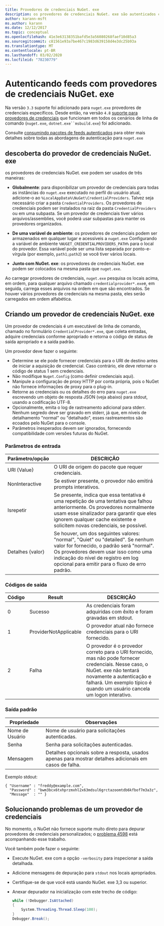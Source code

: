 ```yaml
---
title: Provedores de credenciais NuGet. exe
description: os provedores de credenciais NuGet. exe são autenticados com um feed e são implementados como executáveis de linha de comando que seguem convenções específicas.
author: karann-msft
ms.author: karann
ms.date: 12/12/2017
ms.topic: conceptual
ms.openlocfilehash: 41e3e63138351bafd5e3a56080268faef10d85a3
ms.sourcegitcommit: c81561e93a7be467c1983d639158d4e3dc25b93a
ms.translationtype: MT
ms.contentlocale: pt-BR
ms.lasthandoff: 03/02/2020
ms.locfileid: "78230779"
---
```

# <a name="authenticating-feeds-with-nugetexe-credential-providers"></a>Autenticando feeds com provedores de credenciais NuGet. exe

Na versão `3.3` suporte foi adicionado para `nuget.exe` provedores de credenciais específicos. Desde então, na versão `4.8` [suporte para provedores de credenciais](NuGet-Cross-Platform-Authentication-Plugin.md) que funcionam em todos os cenários de linha de comando (`nuget.exe`, `dotnet.exe``msbuild.exe`) foi adicionado.

Consulte [consumindo pacotes de feeds autenticados](../../consume-packages/consuming-packages-authenticated-feeds.md#nugetexe) para obter mais detalhes sobre todas as abordagens de autenticação para `nuget.exe`

## <a name="nugetexe-credential-provider-discovery"></a>descoberta do provedor de credenciais NuGet. exe

os provedores de credenciais NuGet. exe podem ser usados de três maneiras:

- **Globalmente**: para disponibilizar um provedor de credenciais para todas as instâncias do `nuget.exe` executado no perfil do usuário atual, adicione-o ao `%LocalAppData%\NuGet\CredentialProviders`. Talvez seja necessário criar a pasta `CredentialProviders`. Os provedores de credenciais podem ser instalados na raiz da pasta `CredentialProviders` ou em uma subpasta. Se um provedor de credenciais tiver vários arquivos/assemblies, você poderá usar subpastas para manter os provedores organizados.

- **De uma variável de ambiente**: os provedores de credenciais podem ser armazenados em qualquer lugar e acessíveis a `nuget.exe` Configurando a variável de ambiente `%NUGET_CREDENTIALPROVIDERS_PATH%` para o local do provedor. Essa variável pode ser uma lista separada por ponto-e-vírgula (por exemplo, `path1;path2`) se você tiver vários locais.

- **Junto com NuGet. exe**: os provedores de credenciais NuGet. exe podem ser colocados na mesma pasta que `nuget.exe`.

Ao carregar provedores de credenciais, `nuget.exe` pesquisa os locais acima, em ordem, para qualquer arquivo chamado `credentialprovider*.exe`e, em seguida, carrega esses arquivos na ordem em que são encontrados. Se houver vários provedores de credenciais na mesma pasta, eles serão carregados em ordem alfabética.

## <a name="creating-a-nugetexe-credential-provider"></a>Criando um provedor de credenciais NuGet. exe

Um provedor de credenciais é um executável de linha de comando, chamado no formulário `CredentialProvider*.exe`, que coleta entradas, adquire credenciais conforme apropriado e retorna o código de status de saída apropriado e a saída padrão.

Um provedor deve fazer o seguinte:

- Determine se ele pode fornecer credenciais para o URI de destino antes de iniciar a aquisição de credencial. Caso contrário, ele deve retornar o código de status 1 sem credenciais.
- Não modifique `Nuget.Config` (como definir credenciais aqui).
- Manipule a configuração de proxy HTTP por conta própria, pois o NuGet não fornece informações de proxy para o plug-in.
- Retorne as credenciais ou os detalhes do erro para `nuget.exe` escrevendo um objeto de resposta JSON (veja abaixo) para stdout, usando a codificação UTF-8.
- Opcionalmente, emita o log de rastreamento adicional para stderr. Nenhum segredo deve ser gravado em stderr, já que, em níveis de detalhamento "normal" ou "detalhado", esses rastreamentos são ecoados pelo NuGet para o console.
- Parâmetros inesperados devem ser ignorados, fornecendo compatibilidade com versões futuras do NuGet.

### <a name="input-parameters"></a>Parâmetros de entrada

| Parâmetro/opção |DESCRIÇÃO|
|----------------|-----------|
| URI {Value} | O URI de origem do pacote que requer credenciais.|
| NonInteractive | Se estiver presente, o provedor não emitirá prompts interativos. |
| Isrepetir | Se presente, indica que essa tentativa é uma repetição de uma tentativa que falhou anteriormente. Os provedores normalmente usam esse sinalizador para garantir que eles ignorem qualquer cache existente e solicitem novas credenciais, se possível.|
| Detalhes {valor} | Se houver, um dos seguintes valores: "normal", "Quiet" ou "detailed". Se nenhum valor for fornecido, o padrão será "normal". Os provedores devem usar isso como uma indicação do nível de registro em log opcional para emitir para o fluxo de erro padrão. |

### <a name="exit-codes"></a>Códigos de saída

| Código |Result | DESCRIÇÃO |
|----------------|-----------|-----------|
| 0 | Sucesso | As credenciais foram adquiridas com êxito e foram gravadas em stdout.|
| 1 | ProviderNotApplicable | O provedor atual não fornece credenciais para o URI fornecido.|
| 2 | Falha | O provedor é o provedor correto para o URI fornecido, mas não pode fornecer credenciais. Nesse caso, o NuGet. exe não tentará novamente a autenticação e falhará. Um exemplo típico é quando um usuário cancela um logon interativo. |

### <a name="standard-output"></a>Saída padrão

| Propriedade |Observações|
|----------------|-----------|
| Nome de Usuário | Nome de usuário para solicitações autenticadas.|
| Senha | Senha para solicitações autenticadas.|
| Mensagem | Detalhes opcionais sobre a resposta, usados apenas para mostrar detalhes adicionais em casos de falha. |

Exemplo stdout:

    { "Username" : "freddy@example.com",
      "Password" : "bwm3bcx6txhprzmxhl2x63mdsul6grctazoomtdb6kfbof7m3a3z",
      "Message"  : "" }

## <a name="troubleshooting-a-credential-provider"></a>Solucionando problemas de um provedor de credenciais

No momento, o NuGet não fornece suporte muito direto para depurar provedores de credenciais personalizados; o [problema 4598](https://github.com/NuGet/Home/issues/4598) está acompanhando esse trabalho.

Você também pode fazer o seguinte:

- Execute NuGet. exe com a opção `-verbosity` para inspecionar a saída detalhada.
- Adicione mensagens de depuração para `stdout` nos locais apropriados.
- Certifique-se de que você está usando NuGet. exe 3,3 ou superior.
- Anexar depurador na inicialização com este trecho de código:

    ```cs
    while (!Debugger.IsAttached)
    {
        System.Threading.Thread.Sleep(100);
    }
    Debugger.Break();
    ```
